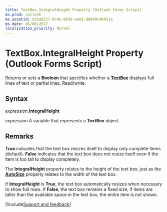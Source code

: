 ```yaml
---
title: TextBox.IntegralHeight Property (Outlook Forms Script)
ms.prod: outlook
ms.assetid: d1ba0257-0c9e-6830-ee81-d8849c9b051a
ms.date: 06/08/2017
localization_priority: Normal
---
```



# TextBox.IntegralHeight Property (Outlook Forms Script)

Returns or sets a  **Boolean** that specifies whether a **[TextBox](Outlook.textbox.md)** displays full lines of text or partial lines. Read/write.


## Syntax

_expression_.**IntegralHeight**

_expression_ A variable that represents a  **TextBox** object.


## Remarks

 **True** indicates that the text box resizes itself to display only complete items (default). **False** indicates that the text box does not resize itself even if the item is too tall to display completely.

The **IntegralHeight** property relates to the height of the text box, just as the **[AutoSize](Outlook.textbox.autosize.md)** property relates to the width of the text box.

If  **IntegralHeight** is **True**, the text box automatically resizes when necessary to show full rows. If  **False**, the text box remains a fixed size; if items are taller than the available space in the text box, the entire item is not shown.

[!include[Support and feedback](~/includes/feedback-boilerplate.md)]